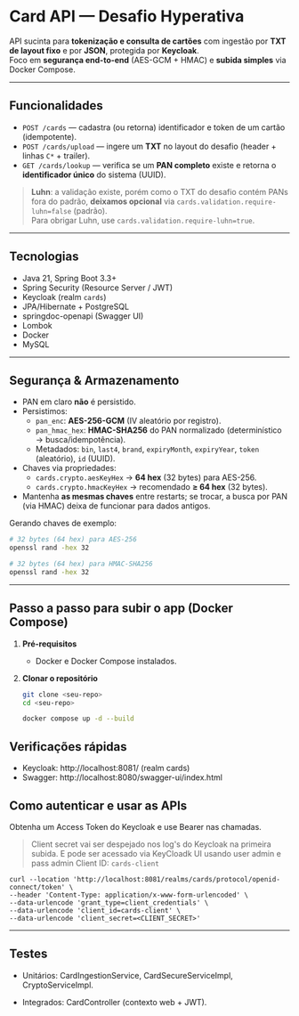 # Card API — Desafio Hyperativa

API sucinta para **tokenização e consulta de cartões** com ingestão por **TXT de layout fixo** e por **JSON**, protegida por **Keycloak**.  
Foco em **segurança end-to-end** (AES-GCM + HMAC) e **subida simples** via Docker Compose.

---

## Funcionalidades

- `POST /cards` — cadastra (ou retorna) identificador e token de um cartão (idempotente).
- `POST /cards/upload` — ingere um **TXT** no layout do desafio (header + linhas `C*` + trailer).
- `GET /cards/lookup` — verifica se um **PAN completo** existe e retorna o **identificador único** do sistema (UUID).

> **Luhn**: a validação existe, porém como o TXT do desafio contém PANs fora do padrão, **deixamos opcional** via `cards.validation.require-luhn=false` (padrão).  
> Para obrigar Luhn, use `cards.validation.require-luhn=true`.

---

## Tecnologias

- Java 21, Spring Boot 3.3+
- Spring Security (Resource Server / JWT)
- Keycloak (realm `cards`)
- JPA/Hibernate + PostgreSQL
- springdoc-openapi (Swagger UI)
- Lombok
- Docker
- MySQL

---

## Segurança & Armazenamento

- PAN em claro **não** é persistido.
- Persistimos:
    - `pan_enc`: **AES-256-GCM** (IV aleatório por registro).
    - `pan_hmac_hex`: **HMAC-SHA256** do PAN normalizado (determinístico → busca/idempotência).
    - Metadados: `bin`, `last4`, `brand`, `expiryMonth`, `expiryYear`, `token` (aleatório), `id` (UUID).
- Chaves via propriedades:
    - `cards.crypto.aesKeyHex` → **64 hex** (32 bytes) para AES-256.
    - `cards.crypto.hmacKeyHex` → recomendado **≥ 64 hex** (32 bytes).
- Mantenha **as mesmas chaves** entre restarts; se trocar, a busca por PAN (via HMAC) deixa de funcionar para dados antigos.

Gerando chaves de exemplo:
```bash
# 32 bytes (64 hex) para AES-256
openssl rand -hex 32

# 32 bytes (64 hex) para HMAC-SHA256
openssl rand -hex 32
```
---

## Passo a passo para subir o app (Docker Compose)

1. **Pré-requisitos**
    - Docker e Docker Compose instalados.

2. **Clonar o repositório**
   ```bash
   git clone <seu-repo>
   cd <seu-repo>
   
   docker compose up -d --build
    ```

## Verificações rápidas

- Keycloak: http://localhost:8081/ (realm cards)
- Swagger: http://localhost:8080/swagger-ui/index.html

## Como autenticar e usar as APIs

Obtenha um Access Token do Keycloak e use Bearer nas chamadas.

> Client secret vai ser despejado nos log's do Keycloak na primeira subida. E pode ser acessado via KeyCloadk UI usando user admin e pass admin
> Client ID: `cards-client`

```
curl --location 'http://localhost:8081/realms/cards/protocol/openid-connect/token' \
--header 'Content-Type: application/x-www-form-urlencoded' \
--data-urlencode 'grant_type=client_credentials' \
--data-urlencode 'client_id=cards-client' \
--data-urlencode 'client_secret=<CLIENT_SECRET>'
```

---

## Testes

- Unitários: CardIngestionService, CardSecureServiceImpl, CryptoServiceImpl.

- Integrados: CardController (contexto web + JWT).
